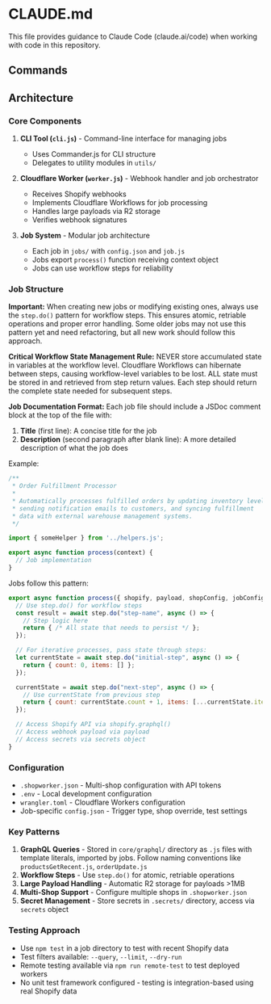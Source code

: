 # CLAUDE.md

This file provides guidance to Claude Code (claude.ai/code) when working with code in this repository.

## Commands


## Architecture

### Core Components

1. **CLI Tool (`cli.js`)** - Command-line interface for managing jobs
   - Uses Commander.js for CLI structure
   - Delegates to utility modules in `utils/`

2. **Cloudflare Worker (`worker.js`)** - Webhook handler and job orchestrator
   - Receives Shopify webhooks
   - Implements Cloudflare Workflows for job processing
   - Handles large payloads via R2 storage
   - Verifies webhook signatures

3. **Job System** - Modular job architecture
   - Each job in `jobs/` with `config.json` and `job.js`
   - Jobs export `process()` function receiving context object
   - Jobs can use workflow steps for reliability

### Job Structure

**Important:** When creating new jobs or modifying existing ones, always use the `step.do()` pattern for workflow steps. This ensures atomic, retriable operations and proper error handling. Some older jobs may not use this pattern yet and need refactoring, but all new work should follow this approach.

**Critical Workflow State Management Rule:** NEVER store accumulated state in variables at the workflow level. Cloudflare Workflows can hibernate between steps, causing workflow-level variables to be lost. ALL state must be stored in and retrieved from step return values. Each step should return the complete state needed for subsequent steps.

**Job Documentation Format:** Each job file should include a JSDoc comment block at the top of the file with:
1. **Title** (first line): A concise title for the job
2. **Description** (second paragraph after blank line): A more detailed description of what the job does

Example:
```javascript
/**
 * Order Fulfillment Processor
 *
 * Automatically processes fulfilled orders by updating inventory levels,
 * sending notification emails to customers, and syncing fulfillment
 * data with external warehouse management systems.
 */

import { someHelper } from '../helpers.js';

export async function process(context) {
  // Job implementation
}
```

Jobs follow this pattern:
```javascript
export async function process({ shopify, payload, shopConfig, jobConfig, env, secrets, step }) {
  // Use step.do() for workflow steps
  const result = await step.do("step-name", async () => {
    // Step logic here
    return { /* All state that needs to persist */ };
  });

  // For iterative processes, pass state through steps:
  let currentState = await step.do("initial-step", async () => {
    return { count: 0, items: [] };
  });

  currentState = await step.do("next-step", async () => {
    // Use currentState from previous step
    return { count: currentState.count + 1, items: [...currentState.items, newItem] };
  });

  // Access Shopify API via shopify.graphql()
  // Access webhook payload via payload
  // Access secrets via secrets object
}
```

### Configuration

- `.shopworker.json` - Multi-shop configuration with API tokens
- `.env` - Local development configuration
- `wrangler.toml` - Cloudflare Workers configuration
- Job-specific `config.json` - Trigger type, shop override, test settings

### Key Patterns

1. **GraphQL Queries** - Stored in `core/graphql/` directory as `.js` files with template literals, imported by jobs. Follow naming conventions like `productsGetRecent.js`, `orderUpdate.js`
2. **Workflow Steps** - Use `step.do()` for atomic, retriable operations
3. **Large Payload Handling** - Automatic R2 storage for payloads >1MB
4. **Multi-Shop Support** - Configure multiple shops in `.shopworker.json`
5. **Secret Management** - Store secrets in `.secrets/` directory, access via `secrets` object

### Testing Approach

- Use `npm test` in a job directory to test with recent Shopify data
- Test filters available: `--query`, `--limit`, `--dry-run`
- Remote testing available via `npm run remote-test` to test deployed workers
- No unit test framework configured - testing is integration-based using real Shopify data
